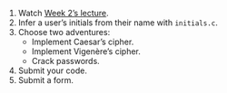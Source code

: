 1. Watch [Week 2’s lecture](https://video.cs50.net/2016/fall/lectures/2).
2. Infer a user’s initials from their name with `initials.c`.
3. Choose two adventures:
   - Implement Caesar’s cipher.
   - Implement Vigenère’s cipher.
   - Crack passwords.
4. Submit your code.
5. Submit a form.